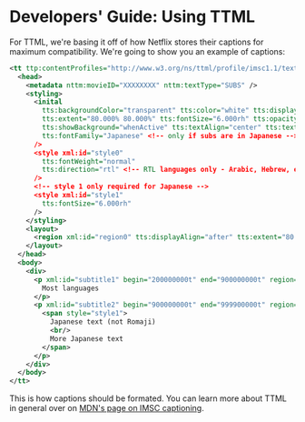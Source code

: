 # Developers' Guide: Using TTML
For TTML, we're basing it off of how Netflix stores their captions for maximum compatibility.
We're going to show you an example of captions:

```xml
<tt ttp:contentProfiles="http://www.w3.org/ns/ttml/profile/imsc1.1/text" ttp:tickRate="10000000" ttp:timeBase="media" xml:lang="en">
  <head>
    <metadata nttm:movieID="XXXXXXXX" nttm:textType="SUBS" />
    <styling>
      <inital
        tts:backgroundColor="transparent" tts:color="white" tts:displayAlign="after"
        tts:extent="80.000% 80.000%" tts:fontSize="6.000rh" tts:opacity="1.000" tts:origin="10.000% 10.000%"
        tts:showBackground="whenActive" tts:textAlign="center" tts:textOutline="black 0.300rh" tts:WritingMode="ltrb"
        tts:fontFamily="Japanese" <!-- only if subs are in Japanese -->
      />
      <style xml:id="style0"
        tts:fontWeight="normal"
        tts:direction="rtl" <!-- RTL languages only - Arabic, Hebrew, etc. -->
      />
      <!-- style 1 only required for Japanese -->
      <style xml:id="style1"
        tts:fontSize="6.000rh"
      />
    </styling>
    <layout>
      <region xml:id="region0" tts:displayAlign="after" tts:extent="80.000% 80.000%" tts:origin="10.000% 10.000%" />
    </layout>
  </head>
  <body>
    <div>
      <p xml:id="subtitle1" begin="200000000t" end="900000000t" region="region0" style="style0">
        Most languages
      </p>
      <p xml:id="subtitle2" begin="900000000t" end="999900000t" region="region0" style="style0">
        <span style="style1">
          Japanese text (not Romaji)
          <br/>
          More Japanese text
        </span>
      </p>
    </div>
  </body>
</tt>
```

This is how captions should be formated. You can learn more about TTML in general over on [MDN's page on IMSC captioning](https://developer.mozilla.org/en-US/docs/Related/IMSC).
